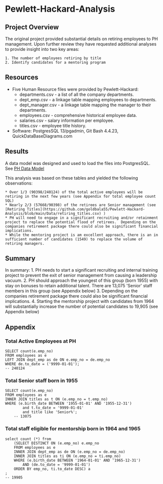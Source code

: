 # Pewlett-Hackard-Analysis
## Project Overview
The original project provided substantial details on retiring employees to PH management.  Upon further review they have requested additional analyses to provide insight into two key areas:

    1. The number of employees retiring by title
    2. Identify candidates for a mentoring program 

## Resources
  * Five Human Resource files were provided by Pewlett-Hackard: 
    * departments.csv - a list of all the company departments.
    * dept_emp.csv - a linkage table mapping employees to departments.
    * dept_manager.csv - a linkage table mapping the manager to their departments.
    * employees.csv - comprehensive historical employee data.
    * salaries.csv - salary information per employee.
    * titles.csv - employee title history.
  * Software: PostgresSQL 13/pgadmin, Git Bash 4.4.23, QuickDataBaseDiagrams.com

## Results
A data model was designed and used to load the files into PostgresSQL. See [PH Data Model](https://github.com/goldbala55/Pewlett-Hackard-Analysis/blob/main/EmployeeDB.png)

This analysis was based on these tables and yielded the following observations:
    
    * Over 1/3 (90398/240124) of the total active employees will be retiring in the next few years (see Appendix for total employee count SQL)
    * Nearly 2/3 (57668/90398) of the retirees are Senior management (see [Retiring Titles](https://github.com/goldbala55/Pewlett-Hackard-Analysis/blob/main/Data/retiring_titles.csv) )
    * PH will need to engage in a significant recruiting and/or retainment project to replace the potential flood of retirees.  Depending on the companies retirement package there could also be significant financial implications.
    * While the mentoring project is am excellent approach, there is an in sufficient number of candidates (1549) to replace the volume of retiring managers.
## Summary
In summary:
    1. PH needs to start a significant recruiting and internal training project to prevent the exit of senior management from causing a leadership vacuum.
    2. PH should approach the youngest of this group (born 1955) with stay on bonuses to retain additional talent.  There are 13,075 'Senior' staff members in this group (see Appendix below)
    3. Depending on the companies retirement package there could also be significant financial implications.
    4. Starting the mentorship project with candidates from 1964 will substantially increase the number of potential candidates to 19,905 (see Appendix below)
## Appendix

### Total Active Employees at PH
    SELECT count(e.emp_no)
    FROM employees as e
    LEFT JOIN dept_emp as de ON e.emp_no = de.emp_no
    WHERE de.to_date = ('9999-01-01');
    -- 240124

### Total Senior staff born in 1955
    SELECT count(e.emp_no)
    FROM employees as e
    INNER JOIN titles as t ON (e.emp_no = t.emp_no)
    WHERE (e.birth_date BETWEEN '1955-01-01' AND '1955-12-31')
            and t.to_date = '9999-01-01'
            and title like 'Senior%';
        -- 13075

### Total staff eligible for mentorship born in 1964 and 1965
    select count (*) from 
        (SELECT DISTINCT ON (e.emp_no) e.emp_no
        FROM employees as e
        INNER JOIN dept_emp as de ON (e.emp_no = de.emp_no)
        INNER JOIN titles as ti ON (e.emp_no = ti.emp_no)
        WHERE (e.birth_date BETWEEN '1964-01-01' AND '1965-12-31')
            AND (de.to_date = '9999-01-01')
        ORDER BY emp_no, ti.to_date DESC) a
    ;
    -- 19905
